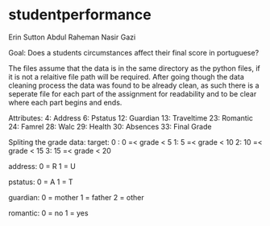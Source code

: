 # studentperformance
Erin Sutton
Abdul Raheman Nasir Gazi

Goal: Does a students circumstances affect their final score in portuguese?

The files assume that the data is in the same directory as the python files, if it is not a
relaitive file path will be required. After going though the data cleaning process the data
was found to be already clean, as such there is a seperate file for each part of the
assignment for readability and to be clear where each part begins and ends.

Attributes:
4: Address
6: Pstatus
12: Guardian
13: Traveltime
23: Romantic
24: Famrel
28: Walc
29: Health
30: Absences
33: Final Grade

Spliting the grade data:
target:
0 : 0 =< grade < 5
1: 5 =< grade < 10
2: 10 =< grade < 15
3: 15 =< grade < 20

address:
0 = R
1 = U

pstatus:
 0 = A
 1 = T
 
guardian:
0 = mother
1 = father
2 = other

romantic:
0 = no
1 = yes
